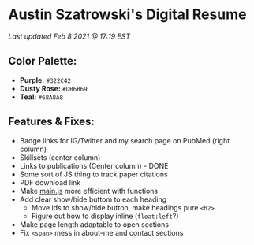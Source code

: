 # Austin Szatrowski's Digital Resume
*Last updated Feb 8 2021 @ 17:19 EST*

## Color Palette:
* **Purple:** `#322C42`
* **Dusty Rose:** `#DB6B69`
* **Teal:** `#68A8A8`

## Features & Fixes:
* Badge links for IG/Twitter and my search page on PubMed (right column)
* Skillsets (center column)
* Links to publications (Center column) - DONE
* Some sort of JS thing to track paper citations
* PDF download link
* Make [main.js](scripts/main.js) more efficient with functions
* Add clear show/hide buttom to each heading
  * Move ids to show/hide button, make headings pure `<h2>`
  * Figure out how to display inline (`float:left`?)
* Make page length adaptable to open sections
* Fix `<span>` mess in about-me and contact sections
